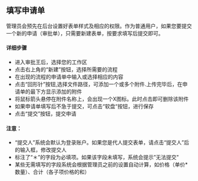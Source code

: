 ## 填写申请单

管理员会预先在后台设置好表单样式及相应的权限。作为普通用户，如果您要提交一个新的申请（审批单），只需要新建表单，按要求填写后提交即可。

#### 详细步骤

- 进入审批王后，选择您的工作区
- 点击右上角的“新建”按钮，选择所需要的流程
- 在出现的流程的申请单中输入或选择相应的内容
- 点击“回形针”按钮,选择文件路径，可添加一个或多个附件.上传完毕后，在申请单的最下方显示添加的附件
- 将鼠标箭头悬停在附件名称上，会出现一个X图标。此时点击即可删除该附件
- 如果申请单填写后不急于提交，可点击“软盘“按钮，进行保存
- 点击“提交”按钮，提交申请

#### 注意：
- “提交人”系统会默认为登录账户。如果您是代人提交表单，请点击“提交人”后的输入框，修改提交人
- 标注了“＊”的字段为必填项。如果该字段未填写，系统会提示”无法提交"
- 某些无需填写的字段系统会根据管理员之前的设置自动计算，如价格（单价*数量）、合计（各子项价格的和）
